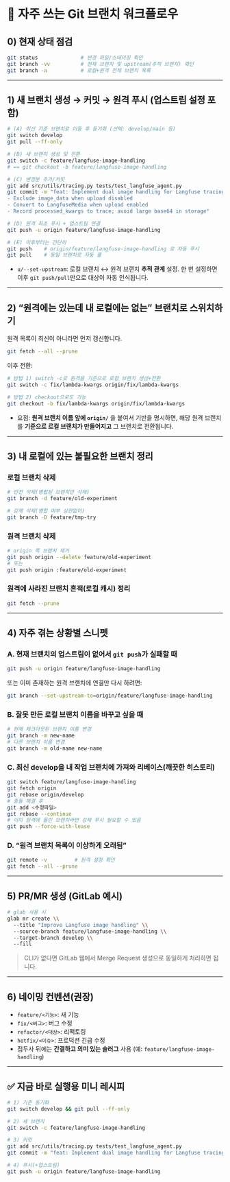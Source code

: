 # 🔧 자주 쓰는 Git 브랜치 워크플로우

## 0) 현재 상태 점검

```bash
git status              # 변경 파일/스테이징 확인
git branch -vv          # 현재 브랜치 및 upstream(추적 브랜치) 확인
git branch -a           # 로컬+원격 전체 브랜치 목록

```

---

## 1) 새 브랜치 생성 → 커밋 → 원격 푸시 (업스트림 설정 포함)

```bash
# (A) 최신 기준 브랜치로 이동 후 동기화 (선택: develop/main 등)
git switch develop
git pull --ff-only

# (B) 새 브랜치 생성 및 전환
git switch -c feature/langfuse-image-handling
# == git checkout -b feature/langfuse-image-handling

# (C) 변경분 추가/커밋
git add src/utils/tracing.py tests/test_langfuse_agent.py
git commit -m "feat: Implement dual image handling for Langfuse tracing
- Exclude image_data when upload disabled
- Convert to LangfuseMedia when upload enabled
- Record processed_kwargs to trace; avoid large base64 in storage"

# (D) 원격 최초 푸시 + 업스트림 연결
git push -u origin feature/langfuse-image-handling

# (E) 이후부터는 간단히
git push    # origin/feature/langfuse-image-handling 로 자동 푸시
git pull    # 동일 브랜치로 자동 풀

```

- `u/--set-upstream`: 로컬 브랜치 ↔ 원격 브랜치 **추적 관계** 설정.
한 번 설정하면 이후 `git push/pull`만으로 대상이 자동 인식됩니다.

---

## 2) “원격에는 있는데 내 로컬에는 없는” 브랜치로 스위치하기

원격 목록이 최신이 아니라면 먼저 갱신합니다.

```bash
git fetch --all --prune

```

이후 전환:

```bash
# 방법 1) switch -c로 원격을 기준으로 로컬 브랜치 생성+전환
git switch -c fix/lambda-kwargs origin/fix/lambda-kwargs

# 방법 2) checkout으로도 가능
git checkout -b fix/lambda-kwargs origin/fix/lambda-kwargs

```

- 요점: **원격 브랜치 이름 앞에 `origin/`** 을 붙여서 기반을 명시하면,
해당 원격 브랜치를 **기준으로 로컬 브랜치가 만들어지고** 그 브랜치로 전환됩니다.

---

## 3) 내 로컬에 있는 **불필요한 브랜치 정리**

### 로컬 브랜치 삭제

```bash
# 안전 삭제(병합된 브랜치만 삭제)
git branch -d feature/old-experiment

# 강제 삭제(병합 여부 상관없이)
git branch -D feature/tmp-try

```

### 원격 브랜치 삭제

```bash
# origin 쪽 브랜치 제거
git push origin --delete feature/old-experiment
# 또는
git push origin :feature/old-experiment

```

### 원격에 사라진 브랜치 흔적(로컬 캐시) 정리

```bash
git fetch --prune

```

---

## 4) 자주 겪는 상황별 스니펫

### A. 현재 브랜치의 업스트림이 없어서 `git push`가 실패할 때

```bash
git push -u origin feature/langfuse-image-handling

```

또는 이미 존재하는 원격 브랜치에 연결만 다시 하려면:

```bash
git branch --set-upstream-to=origin/feature/langfuse-image-handling

```

### B. 잘못 만든 로컬 브랜치 이름을 바꾸고 싶을 때

```bash
# 현재 체크아웃된 브랜치 이름 변경
git branch -m new-name
# 다른 브랜치 이름 변경
git branch -m old-name new-name

```

### C. 최신 develop을 내 작업 브랜치에 가져와 리베이스(깨끗한 히스토리)

```bash
git switch feature/langfuse-image-handling
git fetch origin
git rebase origin/develop
# 충돌 해결 후
git add <수정파일>
git rebase --continue
# 이미 원격에 올린 브랜치라면 강제 푸시 필요할 수 있음
git push --force-with-lease

```

### D. “원격 브랜치 목록이 이상하게 오래됨”

```bash
git remote -v         # 원격 설정 확인
git fetch --all --prune

```

---

## 5) PR/MR 생성 (GitLab 예시)

```bash
# glab 사용 시
glab mr create \\
  --title "Improve Langfuse image handling" \\
  --source-branch feature/langfuse-image-handling \\
  --target-branch develop \\
  --fill

```

> CLI가 없다면 GitLab 웹에서 Merge Request 생성으로 동일하게 처리하면 됩니다.
> 

---

## 6) 네이밍 컨벤션(권장)

- `feature/<기능>`: 새 기능
- `fix/<버그>`: 버그 수정
- `refactor/<대상>`: 리팩토링
- `hotfix/<이슈>`: 프로덕션 긴급 수정
- 접두사 뒤에는 **간결하고 의미 있는 슬러그** 사용 (예: `feature/langfuse-image-handling`)

---

## ✅ 지금 바로 실행용 미니 레시피

```bash
# 1) 기준 동기화
git switch develop && git pull --ff-only

# 2) 새 브랜치
git switch -c feature/langfuse-image-handling

# 3) 커밋
git add src/utils/tracing.py tests/test_langfuse_agent.py
git commit -m "feat: Implement dual image handling for Langfuse tracing"

# 4) 푸시(+업스트림)
git push -u origin feature/langfuse-image-handling

```
